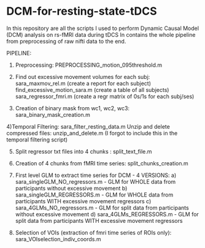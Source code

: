 # DCM-for-resting-state-tDCS

In this repository are all the scripts I used to perform Dynamic Causal Model (DCM) analysis on rs-fMRI data during tDCS
In contains the whole pipeline from preprocessing of raw nifti data to the end.

PIPELINE:

1) Preprocessing: PREPROCESSING_motion_095threshold.m

2) Find out excessive movement volumes for each subj: sara_maxmov_rel.m (create a report for each subject)
                                                      find_excessive_motion_sara.m  (create a table of all subjects)
                                                      sara_regressor_fmri.m  (create a regr matrix of 0s/1s for each subj/ses)

3) Creation of binary mask from wc1, wc2, wc3:    sara_binary_mask_creation.m 

4)Temporal Filtering:                             sara_filter_resting_data.m
  Unzip and delete compressed files: unzip_and_delete.m (I forgot to include this in the temporal filtering script)


5) Split regressor txt files into 4 chunks :  split_text_file.m
6) Creation of 4 chunks from fMRI time series:    split_chunks_creation.m

7) First level GLM to extract time series for DCM - 4 VERSIONS:
    a) sara_singleGLM_NO_regressors.m  -    GLM for WHOLE data from participants without excessive movement
    b) sara_singleGLM_REGRESSORS.m     -    GLM for WHOLE data from participants WITH excessive movement regressors
    c) sara_4GLMs_NO_regressors.m      -    GLM for split data from participants without excessive movement
    d) sara_4GLMs_REGRESSORS.m         -    GLM for split data from participants WITH excessive movement regressors

8) Selection of VOIs (extraction of fmri time series of ROIs only):   sara_VOIselection_indiv_coords.m
